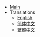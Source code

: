 - [Main](/docs/)
- Translations
  - [English](/docs/en-us/)
  - [简体中文](/docs/zh-cn/)
  - [繁體中文](/docs/zh-tr/)
